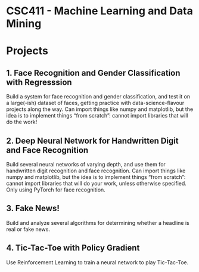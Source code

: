 # CSC411 - Machine Learning and Data Mining


# Projects
## 1. Face Recognition and Gender Classification with Regresssion
Build a system for face recognition and gender classification, and test it on a large(-ish) dataset of faces, getting practice with data-science-flavour projects along the way. Can import things like numpy and matplotlib, but the idea is to implement things “from scratch”: cannot import libraries that will do the work!

## 2. Deep Neural Network for Handwritten Digit and Face Recognition
Build several neural networks of varying depth, and use them for handwritten digit recognition and face recognition. Can import things like numpy and matplotlib, but the idea is to implement things “from scratch”: cannot import libraries that will do your work, unless otherwise specified. Only using PyTorch for face recognition.

## 3. Fake News!
Build and analyze several algorithms for determining whether a headline is real or fake news.

## 4. Tic-Tac-Toe with Policy Gradient
Use Reinforcement Learning to train a neural network to play Tic-Tac-Toe.